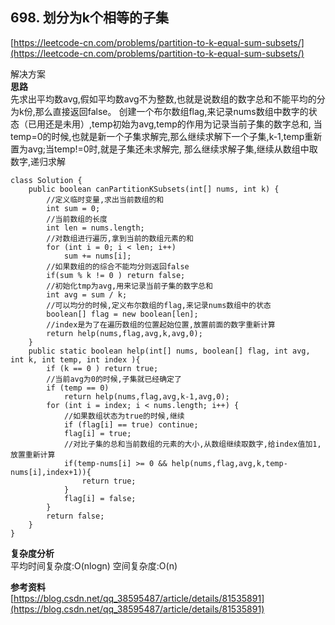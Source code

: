 **698. 划分为k个相等的子集**  
---
[https://leetcode-cn.com/problems/partition-to-k-equal-sum-subsets/](https://leetcode-cn.com/problems/partition-to-k-equal-sum-subsets/)  

解决方案   
**思路**  
先求出平均数avg,假如平均数avg不为整数,也就是说数组的数字总和不能平均的分为k份,那么直接返回false。
创建一个布尔数组flag,来记录nums数组中数字的状态（已用还是未用）,temp初始为avg,temp的作用为记录当前子集的数字总和,
当temp=0的时候,也就是新一个子集求解完,那么继续求解下一个子集,k-1,temp重新置为avg;当temp!=0时,就是子集还未求解完,
那么继续求解子集,继续从数组中取数字,递归求解
```
class Solution {
    public boolean canPartitionKSubsets(int[] nums, int k) {
        //定义临时变量,求出当前数组的和
        int sum = 0;
        //当前数组的长度
        int len = nums.length;
        //对数组进行遍历,拿到当前的数组元素的和
        for (int i = 0; i < len; i++) 
            sum += nums[i];
        //如果数组的的综合不能均分则返回false
        if(sum % k != 0 ) return false;
        //初始化tmp为avg,用来记录当前子集的数字总和
        int avg = sum / k;
        //可以均分的时候,定义布尔数组的flag,来记录nums数组中的状态
        boolean[] flag = new boolean[len];
        //index是为了在遍历数组的位置起始位置,放置前面的数字重新计算
        return help(nums,flag,avg,k,avg,0);
    }
    public static boolean help(int[] nums, boolean[] flag, int avg, int k, int temp, int index ){
        if (k == 0 ) return true;
        //当前avg为0的时候,子集就已经确定了
        if (temp == 0)
            return help(nums,flag,avg,k-1,avg,0);
        for (int i = index; i < nums.length; i++) {
            //如果数组状态为true的时候,继续
            if (flag[i] == true) continue;
            flag[i] = true;
            //对比子集的总和当前数组的元素的大小,从数组继续取数字,给index值加1,放置重新计算
            if(temp-nums[i] >= 0 && help(nums,flag,avg,k,temp-nums[i],index+1)){
                return true;
            }
            flag[i] = false;
        }
        return false;
    }
}
```  
**复杂度分析**      
平均时间复杂度:O(nlogn)
空间复杂度:O(n)

**参考资料**  
   [https://blog.csdn.net/qq_38595487/article/details/81535891](https://blog.csdn.net/qq_38595487/article/details/81535891)